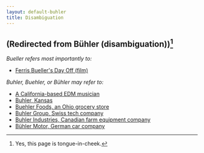 ```yaml
---
layout: default-buhler
title: Disambiguation
--- 
```


## (Redirected from Bühler (disambiguation))[^1]

*Bueller refers most importantly to:*

* [Ferris Bueller's Day Off (film)](https://en.wikipedia.org/wiki/Ferris_Bueller%27s_Day_Off)

*Buhler, Buehler, or Bühler may refer to:*

* [A California-based EDM musician](https://www.facebook.com/keithbuhler)
* [Buhler, Kansas](https://en.wikipedia.org/wiki/Buhler,_Kansas)
* [Buehler Foods, an Ohio grocery store](https://en.wikipedia.org/wiki/Buehler_Food_Markets_Inc.)
* [Buhler Group, Swiss tech company](https://en.wikipedia.org/wiki/Buhler_Group)
* [Buhler Industries, Canadian farm equipment company](https://en.wikipedia.org/wiki/Buhler_Industries)
* [Bühler Motor, German car company](https://en.wikipedia.org/wiki/B%C3%BChler_Motor) 

[^1]: Yes, this page is tongue-in-cheek.